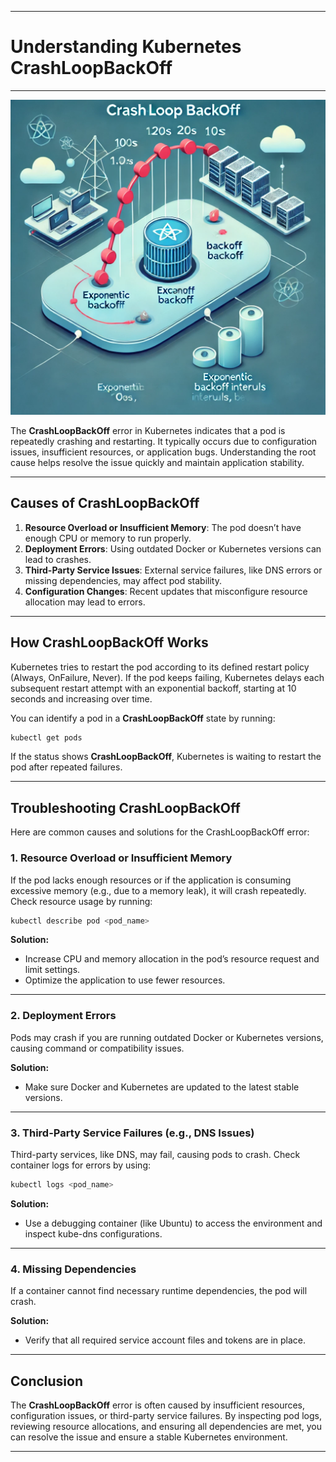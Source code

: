 
---
# **Understanding Kubernetes CrashLoopBackOff**
---
![CrashLoopBackOff](https://github.com/alertmend-devops/posts/blob/main/crashloopbackoffimage.png?raw=true)

The **CrashLoopBackOff** error in Kubernetes indicates that a pod is repeatedly crashing and restarting. It typically occurs due to configuration issues, insufficient resources, or application bugs. Understanding the root cause helps resolve the issue quickly and maintain application stability.

---

## **Causes of CrashLoopBackOff**

1. **Resource Overload or Insufficient Memory**: The pod doesn’t have enough CPU or memory to run properly.
2. **Deployment Errors**: Using outdated Docker or Kubernetes versions can lead to crashes.
3. **Third-Party Service Issues**: External service failures, like DNS errors or missing dependencies, may affect pod stability.
4. **Configuration Changes**: Recent updates that misconfigure resource allocation may lead to errors.

---

## **How CrashLoopBackOff Works**

Kubernetes tries to restart the pod according to its defined restart policy (Always, OnFailure, Never). If the pod keeps failing, Kubernetes delays each subsequent restart attempt with an exponential backoff, starting at 10 seconds and increasing over time.

You can identify a pod in a **CrashLoopBackOff** state by running:

```bash
kubectl get pods
```
If the status shows **CrashLoopBackOff**, Kubernetes is waiting to restart the pod after repeated failures.

---

## **Troubleshooting CrashLoopBackOff**

Here are common causes and solutions for the CrashLoopBackOff error:

### **1. Resource Overload or Insufficient Memory**

If the pod lacks enough resources or if the application is consuming excessive memory (e.g., due to a memory leak), it will crash repeatedly. Check resource usage by running:

```bash
kubectl describe pod <pod_name>
```
**Solution:**
- Increase CPU and memory allocation in the pod’s resource request and limit settings.
- Optimize the application to use fewer resources.

---

### **2. Deployment Errors**

Pods may crash if you are running outdated Docker or Kubernetes versions, causing command or compatibility issues.

**Solution:**
- Make sure Docker and Kubernetes are updated to the latest stable versions.

---

### **3. Third-Party Service Failures (e.g., DNS Issues)**

Third-party services, like DNS, may fail, causing pods to crash. Check container logs for errors by using:

```bash
kubectl logs <pod_name>
```
**Solution:**
- Use a debugging container (like Ubuntu) to access the environment and inspect kube-dns configurations.

---

### **4. Missing Dependencies**

If a container cannot find necessary runtime dependencies, the pod will crash.

**Solution:**
- Verify that all required service account files and tokens are in place.
---

## **Conclusion**

The **CrashLoopBackOff** error is often caused by insufficient resources, configuration issues, or third-party service failures. By inspecting pod logs, reviewing resource allocations, and ensuring all dependencies are met, you can resolve the issue and ensure a stable Kubernetes environment.

---

